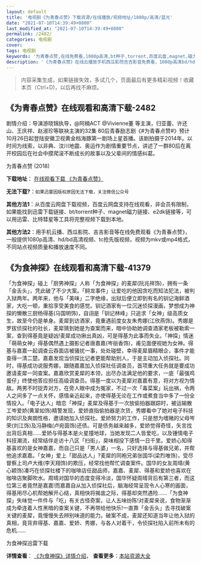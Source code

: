 ```yaml
---
layout: default
title: '电视剧《为青春点赞》下载资源/在线播放/视频地址/1080p/高清/蓝光'
date: "2021-07-10T14:39:49+0800"
last_modified_at: "2021-07-10T14:39:49+0800"
permalink: /2482/
categories: 电视剧
cover:
tags: 电视剧
keywords: '为青春点赞,在线免费看,1080p高清,bt种子,torrent,百度云盘,magnet,磁力链,迅雷下载资源'
description: '《为青春点赞》在线云播放手机西瓜影院吉吉影音免费看，1080p高清bd/hd未删减完整版和tc抢先枪版，mkv/mp4格式，附带bt/torrent种子、magnet/磁力链、百度云盘、网盘资源迅雷下载链接'
---
```


>内容采集生成，如果链接失效，多试几个，页面最后有更多精彩视频！收藏本页（Ctrl+D)，以后再找不麻烦。


## 《为青春点赞》在线观看和高清下载-2482

剧情介绍：导演游晓锦执导，@阿楠ACT @Vivienne董 等主演，归亚蕾、许还山、王庆祥、赵淑珍等联袂主演的32集 80后青春励志剧《#为青春点赞#》预计10月26日起登陆安徽卫视黄金档海豚第一剧场上星首播。该剧拍摄于2014年。以时间为线索，以非典、汶川地震、奥运作为剧情重要节点，讲述了一群80后在离开校园后在社会中摸爬滚不断成长的故事以及父辈间的情感纠葛。


为青春点赞 (2018)

**下载地址**： [在线观看下载 《为青春点赞》](https://www.btbtdy.me/btdy/dy13828.html) 


**无法下载?**：`如果迅雷因版权原因无法下载，关注微信公众号 `

**其他方法1**：从百度云网盘下载视频，百度云网盘支持在线观看，非会员有限制，如果能找到迅雷下载链接、bt/torrent种子、magnet磁力链接、e2dk链接等，可以用迅雷、比特彗星等工具将完整视频下载到本地。

**其他方法2**：用手机云播、西瓜影院、吉吉影音等在线免费观看《为青春点赞》，一般提供1080p高清、hd/bd高清视频、tc抢先版视频，视频为mkv或mp4格式，不同站点视频质量和播放速度不同。


## 《为食神探》在线观看和高清下载-41379

「为食神探」碰上「厨男神探」人称「为食神探」的麦犀(阮兆祥饰)，拥有一条「金舌头」，凭此破了不少大案。「鲟龙事件」让爱吃的他因贪吃而知法犯法，被判入狱两年。两年来，他与「美味」二字绝缘，出狱后便立即到有名的钏记海鲜酒家，大吃一顿，重拾享受美食的感觉。钏记酒家有一位沉迷侦探漫画，梦想成为神探的懒散三厨杨得基(马国明饰)，自诩是「钏记林峰」只追求「女神」级高质女生，故至今仍是单身。麦犀到访酒家，竟重遇前度女友朱秀娜(江欣燕饰)。秀娜是罗拔侦探社的社长，麦犀猜到她是为查案而来，暗中协助她调查酒家老板被勒索一案，查到得基竟是疑凶!麦犀成功揪出真凶，可是得基为此事而失业。「神探」情迷「萌萌女神」得基偶然遇上摄影记者唐嘉嘉(岑丽香饰)，甫见面便视她为女神。得基与嘉嘉一起调查云吞面店被骚扰一事，处处碰壁，幸得麦犀眉精眼企，事件才能查得一清二楚。嘉嘉发现当侦探比记者更能帮助别人，于是主动加入侦探社。同时，得基成功说服秀娜，跟随嘉嘉加入侦探社任调查员，首项重大任务就是要成功邀请麦犀一同查案。嘉嘉欣赏麦犀的本领，出尽办法满足他的要求，一底「最强鸡蛋仔」终使他答应担任高级调查员。得基一度以为麦犀对嘉嘉有意，将对方视为情敌。两男不时捉弄对方，在旁人眼中成为冤家，不过一次「毒菜案」玩出祸，令两人之间多了一点关怀，感情亲近起来，亦使得基无论在工作或煮食当中多了一份全情投入。「电子达人」暗恋「神探」麦犀及得基于一次放偷拍器跟踪时，被运输散工岑爱娇(黄翠如饰)精警发现，爱娇直指偷拍器是次货，秀娜看中了她对电子科技的知识及爽朗性格，邀请她加入侦探社。爱娇努力的工作，只是想为嗜赌的父母岑荣(刘江饰)及冯静梅(卢宛茵饰)还债。可是债务越来越多，爱娇觉得奇怪，矢言找出背后真相……爱娇与得基本是火星撞地球，当她发现二人皆爱吃，以及锺情电子科技潮流，经常结伴走访十八区「扫街」，臭味相投下感情一日千里。爱娇心知得基喜欢的是女神嘉嘉，而自己只是「男人婆」一名，只好选择与得基做兄弟，并帮他追求嘉嘉。「女神」爱上「甜品达人」?麦犀的同袍兄弟张国华(梁烈唯饰)，受尽督察上司卢大维(李天翔饰)的欺压，经常找他帮忙调查案件。国华的女友周晴(黄心颖饰)凑巧在侦探社楼下的咖啡店任甜品师，嘉嘉、麦犀、得基和爱娇也喜欢在咖啡店聚脚吹水。周晴对国华的态度变得冷淡，国华怀疑周晴背后有第三者，而这位第三者竟然是嘉嘉!而嘉嘉自从加入侦探社后，脑海经常呈现令人心寒的画面，得基用尽心机帮她解开心结，真相快将揭盅之际，得基却突然遇险……「为食神探」失味觉一件件与「吃」有关古怪奇案，让人五味纷陈!对麦犀来说，食物渐渐成为牵连着人性黑暗的查案关键，不再带给他快乐!一直靠「金舌头」去寻找破案关键的麦犀，竟慢慢失去辨别味道的能力。破案不成，麦犀还知道当年让他入狱的真相，竟背弃得基、嘉嘉、爱娇、秀娜，与各人对着干，令侦探社陷入前所未有的危机……


为食神探迅雷下载

**详情查看**： [《为食神探》详情介绍](/movie/41379/)， **查看更多**：[本站资源大全](/movie/t/all/)

